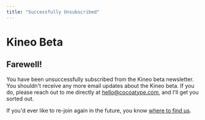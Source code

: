 ```yaml
---
title: "Successfully Unsubscribed"
---
```


# Kineo Beta
## Farewell!

You have been unsuccessfully subscribed from the Kineo beta newsletter. You shouldn't receive any more email updates about the Kineo beta. If you do, please reach out to me directly at [hello@cocoatype.com](mailto:hello@cocoatype.com), and I'll get you sorted out.

If you'd ever like to re-join again in the future, you know [where to find us](/beta).